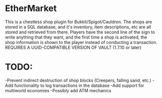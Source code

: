 # EtherMarket
This is a chestless shop plugin for Bukkit/Spigot/Cauldron. The shops are stored in a SQL database, and it's inventory, item descriptions, etc are all stored and retrieved from there. Players have the second line of the sign to write anything that they want, and the first time a shop is activated, the shop information is shown to the player instead of conducting a transaction. REQUIRES A UUID-COMPATIBLE VERSION OF VAULT (1.7.10 or later)


# TODO:
-Prevent indirect destruction of shop blocks (Creepers, falling sand, etc.)
-Add functionality to log transactions in the database
-Add support for multiworld economies
-Possibly add ATM mechanics
